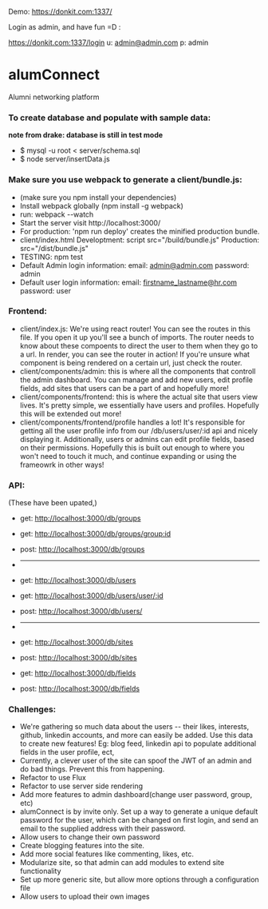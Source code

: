 Demo: https://donkit.com:1337/

Login as admin, and have fun =D :

https://donkit.com:1337/login u: admin@admin.com p: admin

# alumConnect
Alumni networking platform


### To create database and populate with sample data: ###
 **note from drake: database is still in test mode**
  * $ mysql -u root < server/schema.sql
  * $ node server/insertData.js


### Make sure you use webpack to generate a client/bundle.js: ###

  * (make sure you npm install your dependencies)
  * Install webpack globally (npm install -g webpack)
  * run: webpack --watch
  * Start the server visit http://localhost:3000/
  * For production: 'npm run deploy' creates the minified production bundle.  
  * client/index.html Developtment: script src="/build/bundle.js" Production: src="/dist/bundle.js"
  * TESTING: npm test
  * Default Admin login information: email: admin@admin.com password: admin
  * Default user login information: email: firstname_lastname@hr.com password: user 

### Frontend:
* client/index.js: We're using react router! You can see the routes in this file. If you open it up you'll see a bunch of imports. The router needs to know about these compoents to direct the user to them when they go to a url. In render, you can see the router in action! If you're unsure what component is being rendered on a certain url, just check the router.
* client/components/admin: this is where all the components that controll the admin dashboard. You can manage and add new users, edit profile fields, add sites that users can be a part of and hopefully more!
* client/components/frontend: this is where the actual site that users view lives. It's pretty simple, we essentially have users and profiles. Hopefully this will be extended out more!
* client/components/frontend/profile handles a lot! It's responsible for getting all the user profile info from our /db/users/user/:id api and nicely displaying it. Additionally, users or admins can edit profile fields, based on their permissions. Hopefully this is built out enough to where you won't need to touch it much, and continue expanding or using the frameowrk in other ways!


### API: 
(These have been upated,)
* get: <http://localhost:3000/db/groups>
* get: <http://localhost:3000/db/groups/group:id>
* post: <http://localhost:3000/db/groups>
* ---
* get:  <http://localhost:3000/db/users>
* get:  <http://localhost:3000/db/users/user/:id>
* post: <http://localhost:3000/db/users/>

* ---
* get:  <http://localhost:3000/db/sites>
* post: <http://localhost:3000/db/sites>

* get:  <http://localhost:3000/db/fields>
* post: <http://localhost:3000/db/fields>
### Challenges:

* We're gathering so much data about the users -- their likes, interests, github, linkedin accounts, and more can easily be added. Use this data to create new features! Eg: blog feed, linkedin api to populate additional fields in the user profile, ect, 
* Currently, a clever user of the site can spoof the JWT of an admin and do bad things. Prevent this from happening.
* Refactor to use Flux
* Refactor to use server side rendering
* Add more features to admin dashboard(change user password, group, etc)
* alumConnect is by invite only. Set up a way to generate a unique default password for the user, which can be changed on first login, and send an email to the supplied address with their password. 
* Allow users to change their own password
* Create blogging features into the site.
* Add more social features like commenting, likes, etc.
* Modularize site, so that admin can add modules to extend site functionality
* Set up more generic site, but allow more options through a configuration file
* Allow users to upload their own images


